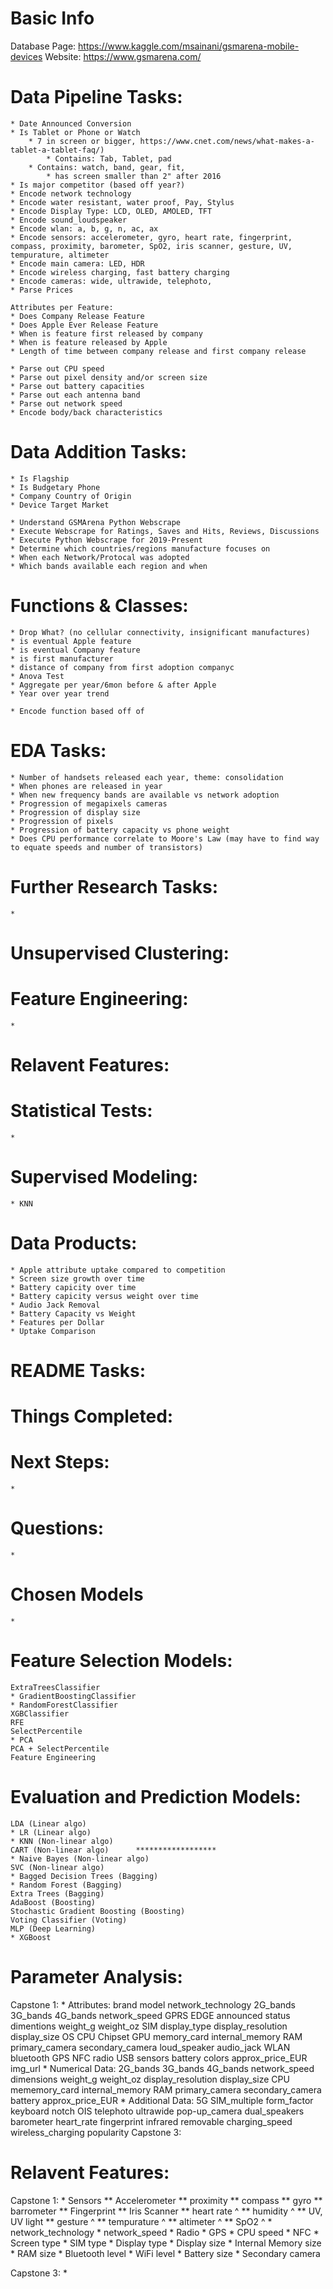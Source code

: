 # Basic Info
Database Page: https://www.kaggle.com/msainani/gsmarena-mobile-devices 
Website: https://www.gsmarena.com/

# Data Pipeline Tasks:
    * Date Announced Conversion
    * Is Tablet or Phone or Watch 
        * 7 in screen or bigger, https://www.cnet.com/news/what-makes-a-tablet-a-tablet-faq/)
            * Contains: Tab, Tablet, pad
        * Contains: watch, band, gear, fit, 
            * has screen smaller than 2" after 2016
    * Is major competitor (based off year?)
    * Encode network technology
    * Encode water resistant, water proof, Pay, Stylus
    * Encode Display Type: LCD, OLED, AMOLED, TFT
    * Encode sound_loudspeaker
    * Encode wlan: a, b, g, n, ac, ax
    * Encode sensors: accelerometer, gyro, heart rate, fingerprint, compass, proximity, barometer, SpO2, iris scanner, gesture, UV, tempurature, altimeter
    * Encode main camera: LED, HDR
    * Encode wireless charging, fast battery charging
    * Encode cameras: wide, ultrawide, telephoto,
    * Parse Prices

    Attributes per Feature:
    * Does Company Release Feature
    * Does Apple Ever Release Feature
    * When is feature first released by company
    * When is feature released by Apple
    * Length of time between company release and first company release

    * Parse out CPU speed
    * Parse out pixel density and/or screen size
    * Parse out battery capacities
    * Parse out each antenna band
    * Parse out network speed
    * Encode body/back characteristics

# Data Addition Tasks:
    * Is Flagship
    * Is Budgetary Phone
    * Company Country of Origin
    * Device Target Market

    * Understand GSMArena Python Webscrape
    * Execute Webscrape for Ratings, Saves and Hits, Reviews, Discussions
    * Execute Python Webscrape for 2019-Present
    * Determine which countries/regions manufacture focuses on
    * When each Network/Protocal was adopted
    * Which bands available each region and when

# Functions & Classes:
    * Drop What? (no cellular connectivity, insignificant manufactures)
    * is eventual Apple feature
    * is eventual Company feature
    * is first manufacturer
    * distance of company from first adoption companyc
    * Anova Test
    * Aggregate per year/6mon before & after Apple
    * Year over year trend

    * Encode function based off of
    


# EDA Tasks:
    * Number of handsets released each year, theme: consolidation
    * When phones are released in year
    * When new frequency bands are available vs network adoption
    * Progression of megapixels cameras
    * Progression of display size
    * Progression of pixels
    * Progression of battery capacity vs phone weight
    * Does CPU performance correlate to Moore's Law (may have to find way to equate speeds and number of transistors)

# Further Research Tasks:
    * 

# Unsupervised Clustering:


# Feature Engineering:
    * 

# Relavent Features:


# Statistical Tests:
    *

# Supervised Modeling:
    * KNN

# Data Products:
    * Apple attribute uptake compared to competition
    * Screen size growth over time
    * Battery capicity over time
    * Battery capicity versus weight over time
    * Audio Jack Removal
    * Battery Capacity vs Weight
    * Features per Dollar
    * Uptake Comparison

# README Tasks:


# Things Completed:


# Next Steps:
    * 

# Questions:
    * 

# Chosen Models
    * 

# Feature Selection Models:
    ExtraTreesClassifier
    * GradientBoostingClassifier
    * RandomForestClassifier
    XGBClassifier
    RFE
    SelectPercentile
    * PCA
    PCA + SelectPercentile
    Feature Engineering

# Evaluation and Prediction Models:
    LDA (Linear algo)
    * LR (Linear algo)
    * KNN (Non-linear algo)
    CART (Non-linear algo)      ******************
    * Naive Bayes (Non-linear algo)
    SVC (Non-linear algo)
    * Bagged Decision Trees (Bagging)
    * Random Forest (Bagging)
    Extra Trees (Bagging)
    AdaBoost (Boosting)
    Stochastic Gradient Boosting (Boosting)
    Voting Classifier (Voting)
    MLP (Deep Learning)
    * XGBoost


# Parameter Analysis:
Capstone 1:
    * Attributes: brand	 model	network_technology	2G_bands	3G_bands	4G_bands	network_speed	GPRS	EDGE	announced	status	dimentions	weight_g	weight_oz	SIM	display_type	display_resolution	display_size	OS	CPU	Chipset	GPU	memory_card	internal_memory	RAM	primary_camera	secondary_camera	loud_speaker	audio_jack	WLAN	bluetooth	GPS	NFC	radio	USB	sensors	battery	colors	approx_price_EUR	img_url	
    * Numerical Data: 2G_bands  3G_bands    4G_bands    network_speed   dimensions  weight_g    weight_oz   display_resolution  display_size    CPU mememory_card   internal_memory RAM primary_camera  secondary_camera    battery approx_price_EUR
    * Additional Data: 5G   SIM_multiple    form_factor keyboard    notch OIS   telephoto   ultrawide   pop-up_camera   dual_speakers   barometer   heart_rate  fingerprint infrared    removable   charging_speed  wireless_charging   popularity
Capstone 3:


# Relavent Features:
Capstone 1:
    * Sensors
    ** Accelerometer
    ** proximity
    ** compass
    ** gyro
    ** barrometer
    ** Fingerprint
    ** Iris Scanner
    ** heart rate ^
    ** humidity ^
    ** UV, UV light
    ** gesture ^
    ** tempurature ^
    ** altimeter ^
    ** SpO2 ^
    * network_technology
    * network_speed
    * Radio
    * GPS
    * CPU speed
    * NFC
    * Screen type
    * SIM type
    * Display type
    * Display size
    * Internal Memory size
    * RAM size
    * Bluetooth level
    * WiFi level
    * Battery size
    * Secondary camera

Capstone 3:
    * 